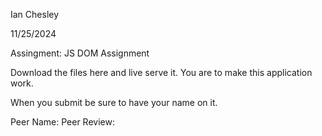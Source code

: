 Ian Chesley

11/25/2024

Assingment: JS DOM Assignment

Download the files here and live serve it. You are to make this application work.

When you submit be sure to have your name on it.

Peer Name:
Peer Review:
